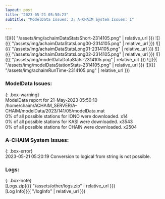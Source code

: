```yaml
---
layout: post
title: "2023-05-21 05:50:23"
subtitle: "ModelData Issues: 3; A-CHAIM System Issues: 1"

---
```


![]({{ "/assets/img/achaimDataStatsShort-2314105.png" | relative_url }})
![]({{ "/assets/img/achaimDataStatsLong00-2314105.png" | relative_url }})
![]({{ "/assets/img/achaimDataStatsLong01-2314105.png" | relative_url }})
![]({{ "/assets/img/achaimDataStatsLong02-2314105.png" | relative_url }})
![]({{ "/assets/img/modelDataDataStats-2314105.png" | relative_url }})
![]({{ "/assets/img/modelDataStationStats-2314105.png" | relative_url }})
![]({{ "/assets/img/achaimRunTime-2314105.png" | relative_url }})


### ModelData Issues:  
  
{: .box-warning}  
 ModelData report for 21-May-2023 05:50:10   
 /home/chaim/ACHAIM_SERVER/A-CHAIM/modelData/2023/141/05/modelData.mat   
 0% of all possible stations for IONO were downloaded. x14   
 0% of all possible stations for KASI were downloaded. x3543   
 0% of all possible stations for CHAIN were downloaded. x2504   
  
### A-CHAIM System Issues:  
  
{: .box-error}  
2023-05-21 05:20:19 Conversion to logical from string is not possible.  

### Logs:  
  
{: .box-note}  
[Logs.zip]({{ "/assets/other/logs.zip" | relative_url }})  
[Log Info]({{ "/logInfo" | relative_url }})  
